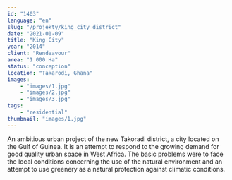 ```yaml
---
id: "1403"
language: "en"
slug: "/projekty/king_city_district"
date: "2021-01-09"
title: "King City"
year: "2014"
client: "Rendeavour"
area: "1 000 Ha"
status: "conception"
location: "Takarodi, Ghana"
images: 
    - "images/1.jpg"
    - "images/2.jpg"
    - "images/3.jpg"
tags: 
    - "residential"
thumbnail: "images/1.jpg"
---
```

An ambitious urban project of the new Takoradi district, a&nbsp;city located on the Gulf of Guinea. It is an attempt to respond to the growing demand for good quality urban space in West Africa. The basic problems were to face the local conditions concerning the use of the natural environment and an attempt to use greenery as a natural protection against climatic conditions.
